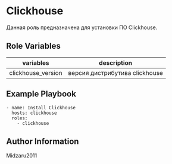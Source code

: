 Clickhouse
=========

Данная роль предназначена для установки ПО Clickhouse.

Role Variables
--------------
| variables | description |
|--------|-----------|
| clickhouse_version | версия дистрибутива clickhouse |

Example Playbook
----------------
```
- name: Install Clickhouse
  hosts: clickhouse
  roles:
    - clickhouse
```


Author Information
------------------

Midzaru2011

